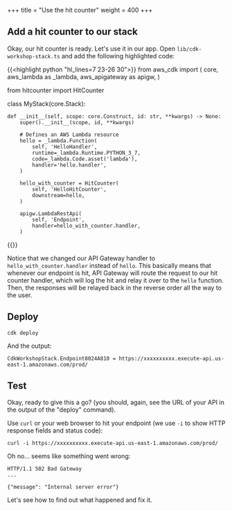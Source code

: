 +++
title = "Use the hit counter"
weight = 400
+++

## Add a hit counter to our stack

Okay, our hit counter is ready. Let's use it in our app. Open `lib/cdk-workshop-stack.ts` and add
the following highlighted code:

{{<highlight python "hl_lines=7 23-26 30">}}
from aws_cdk import (
    core,
    aws_lambda as _lambda,
    aws_apigateway as apigw,
)

from hitcounter import HitCounter


class MyStack(core.Stack):

    def __init__(self, scope: core.Construct, id: str, **kwargs) -> None:
        super().__init__(scope, id, **kwargs)

        # Defines an AWS Lambda resource
        hello = _lambda.Function(
            self, 'HelloHandler',
            runtime=_lambda.Runtime.PYTHON_3_7,
            code=_lambda.Code.asset('lambda'),
            handler='hello.handler',
        )

        hello_with_counter = HitCounter(
            self, 'HelloHitCounter',
            downstream=hello,
        )

        apigw.LambdaRestApi(
            self, 'Endpoint',
            handler=hello_with_counter.handler,
        )
{{</highlight>}}

Notice that we changed our API Gateway handler to `hello_with_counter.handler`
instead of `hello`. This basically means that whenever our endpoint is hit, API
Gateway will route the request to our hit counter handler, which will log the
hit and relay it over to the `hello` function. Then, the responses will be
relayed back in the reverse order all the way to the user.

## Deploy

```console
cdk deploy
```

And the output:

```
CdkWorkshopStack.Endpoint8024A810 = https://xxxxxxxxxx.execute-api.us-east-1.amazonaws.com/prod/
```

## Test

Okay, ready to give this a go? (you should, again, see the URL of your API in
the output of the "deploy" command).

Use `curl` or your web browser to hit your endpoint (we use `-i` to show HTTP
response fields and status code):

```console
curl -i https://xxxxxxxxxx.execute-api.us-east-1.amazonaws.com/prod/
```

Oh no... seems like something went wrong:

```
HTTP/1.1 502 Bad Gateway
...

{"message": "Internal server error"}
```

Let's see how to find out what happened and fix it.
